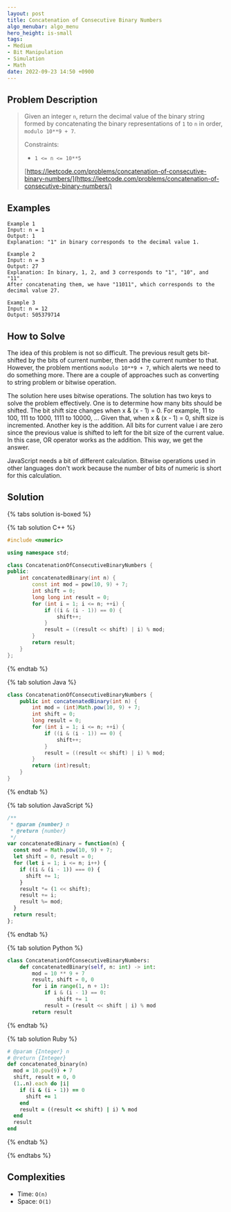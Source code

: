 ```yaml
---
layout: post
title: Concatenation of Consecutive Binary Numbers
algo_menubar: algo_menu
hero_height: is-small
tags:
- Medium
- Bit Manipulation
- Simulation
- Math
date: 2022-09-23 14:50 +0900
---
```


## Problem Description
> Given an integer `n`, return the decimal value of the binary string formed by concatenating
> the binary representations of `1` to `n` in order, `modulo 10**9 + 7`.
>
> Constraints:
> - `1 <= n <= 10**5`
>
> [https://leetcode.com/problems/concatenation-of-consecutive-binary-numbers/](https://leetcode.com/problems/concatenation-of-consecutive-binary-numbers/)

## Examples
```
Example 1
Input: n = 1
Output: 1
Explanation: "1" in binary corresponds to the decimal value 1. 
```

```
Example 2
Input: n = 3
Output: 27
Explanation: In binary, 1, 2, and 3 corresponds to "1", "10", and "11".
After concatenating them, we have "11011", which corresponds to the decimal value 27.
```

```
Example 3
Input: n = 12
Output: 505379714
```

## How to Solve
The idea of this problem is not so difficult.
The previous result gets bit-shifted by the bits of current number, then add the current number to that.
However, the problem mentions `modulo 10**9 + 7`, which alerts we need to do something more.
There are a couple of approaches such as converting to string problem or bitwise operation.

The solution here uses bitwise operations.
The solution has two keys to solve the problem effectively.
One is to determine how many bits should be shifted.
The bit shift size changes when x & (x - 1) = 0.
For example, 11 to 100, 111 to 1000, 1111 to 10000, ...
Given that, when x & (x - 1) = 0, shift size is incremented.
Another key is the addition.
All bits for current value i are zero since the previous value is shifted to left for the bit size of the current value.
In this case, OR operator works as the addition.
This way, we get the answer.


JavaScript needs a bit of different calculation.
Bitwise operations used in other languages don't work because the number of bits of numeric is short for this calculation.


## Solution

{% tabs solution is-boxed %}

{% tab solution C++ %}
```cpp
#include <numeric>

using namespace std;

class ConcatenationOfConsecutiveBinaryNumbers {
public:
    int concatenatedBinary(int n) {
        const int mod = pow(10, 9) + 7;
        int shift = 0;
        long long int result = 0;
        for (int i = 1; i <= n; ++i) {
            if ((i & (i - 1)) == 0) {
                shift++;
            }
            result = ((result << shift) | i) % mod;
        }
        return result;
    }
};
```
{% endtab %}

{% tab solution Java %}
```java
class ConcatenationOfConsecutiveBinaryNumbers {
    public int concatenatedBinary(int n) {
        int mod = (int)Math.pow(10, 9) + 7;
        int shift = 0;
        long result = 0;
        for (int i = 1; i <= n; ++i) {
            if ((i & (i - 1)) == 0) {
                shift++;
            }
            result = ((result << shift) | i) % mod;
        }
        return (int)result;
    }
}
```
{% endtab %}

{% tab solution JavaScript %}
```js
/**
 * @param {number} n
 * @return {number}
 */
var concatenatedBinary = function(n) {
  const mod = Math.pow(10, 9) + 7;
  let shift = 0, result = 0;
  for (let i = 1; i <= n; i++) {
    if ((i & (i - 1)) === 0) {
      shift += 1;
    }
    result *= (1 << shift);
    result += i;
    result %= mod;
  }
  return result;
};
```
{% endtab %}

{% tab solution Python %}
```python
class ConcatenationOfConsecutiveBinaryNumbers:
    def concatenatedBinary(self, n: int) -> int:
        mod = 10 ** 9 + 7
        result, shift = 0, 0
        for i in range(1, n + 1):
            if i & (i - 1) == 0:
                shift += 1
            result = (result << shift | i) % mod
        return result
```
{% endtab %}

{% tab solution Ruby %}
```ruby
# @param {Integer} n
# @return {Integer}
def concatenated_binary(n)
  mod = 10.pow(9) + 7
  shift, result = 0, 0
  (1..n).each do |i|
    if (i & (i - 1)) == 0
      shift += 1
    end
    result = ((result << shift) | i) % mod
  end
  result
end
```
{% endtab %}

{% endtabs %}


## Complexities
- Time: `O(n)`
- Space: `O(1)`

